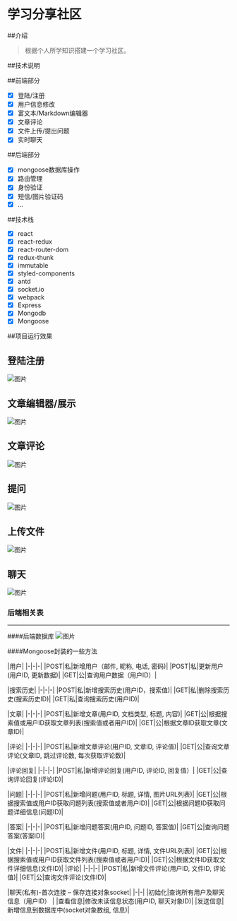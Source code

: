 # 学习分享社区

##介绍
>根据个人所学知识搭建一个学习社区。

##技术说明

##前端部分
- [x] 登陆/注册
- [x] 用户信息修改
- [x] 富文本/Markdown编辑器
- [x] 文章评论
- [x] 文件上传/提出问题
- [x] 实时聊天

##后端部分
- [x] mongoose数据库操作
- [x] 路由管理
- [x] 身份验证
- [x] 短信/图片验证码
- [x] ...

##技术栈
- [x] react
- [x] react-redux
- [x] react-router-dom
- [x] redux-thunk
- [x] immutable
- [x] styled-components
- [x] antd
- [x] socket.io
- [x] webpack
- [x] Express
- [x] Mongodb
- [x] Mongoose

##项目运行效果

## 登陆注册

![图片](./img/login.gif)

## 文章编辑器/展示

![图片](./img/paper.gif)

## 文章评论

![图片](./img/comment.gif)

## 提问

![图片](./img/question.gif)

## 上传文件

![图片](./img/upload.gif)

## 聊天

![图片](./img/imes.gif)


### 后端相关表

------------------
####后端数据库
![图片](./img/database.jpg)

####Mongoose封装的一些方法

|用户|
|-|-|-|
|POST|私|新增用户（邮件, 昵称, 电话, 密码)|
|POST|私|更新用户(用户ID, 更新数据)|
|GET|公|查询用户数据（用户ID）|


|搜索历史|
|-|-|-|
|POST|私|新增搜索历史(用户ID，搜索值)|
|GET|私|删除搜索历史(搜索历史ID)|
|GET|私|查询搜索历史(用户ID)|


|文章|
|-|-|-|
|POST|私|新增文章(用户ID, 文档类型, 标题,  内容)|
|GET|公|根据搜索值或用户ID获取文章列表(搜索值或者用户ID)|
|GET|公|根据文章ID获取文章(文章ID)|

|评论|
|-|-|-|
|POST|私|新增文章评论(用户ID, 文章ID,  评论值)|
|GET|公|查询文章评论(文章ID, 跳过评论数, 每次获取评论数)|

|评论回复|
|-|-|-|
|POST|私|新增评论回复(用户ID, 评论ID,  回复值）|
|GET|公|查询评论回复(评论ID)|

|问题|
|-|-|-|
|POST|私|新增问题(用户ID, 标题, 详情, 图片URL列表)|
|GET|公|根据搜索值或用户ID获取问题列表(搜索值或者用户ID)|
|GET|公|根据问题ID获取问题详细信息(问题ID)|

|答案|
|-|-|-|
|POST|私|新增问题答案(用户ID, 问题ID,  答案值)|
|GET|公|查询问题答案(答案ID)|


|文件|
|-|-|-|
|POST|私|新增文件(用户ID, 标题, 详情, 文件URL列表)|
|GET|公|根据搜索值或用户ID获取文件列表(搜索值或者用户ID)|
|GET|公|根据文件ID获取文件详细信息(文件ID)|
|评论|
|-|-|-|
|POST|私|新增文件评论(用户ID, 文件ID,  评论值)|
|GET|公|查询文件评论(文件ID)|


|聊天(私有)-首次连接 – 保存连接对象socket|
|-|-|
|初始化|查询所有用户及聊天信息（用户ID） |
|查看信息|修改未读信息状态(用户ID, 聊天对象ID)|
|发送信息|新增信息到数据库中(socket对象数组, 信息)|


